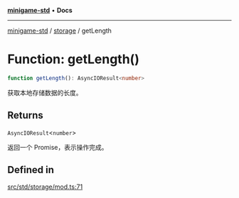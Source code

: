 [**minigame-std**](../../../README.md) • **Docs**

***

[minigame-std](../../../README.md) / [storage](../README.md) / getLength

# Function: getLength()

```ts
function getLength(): AsyncIOResult<number>
```

获取本地存储数据的长度。

## Returns

`AsyncIOResult`\<`number`\>

返回一个 Promise，表示操作完成。

## Defined in

[src/std/storage/mod.ts:71](https://github.com/JiangJie/minigame-std/blob/22787d0fd0cff776ed579de48ccf7523d9e4ce53/src/std/storage/mod.ts#L71)
